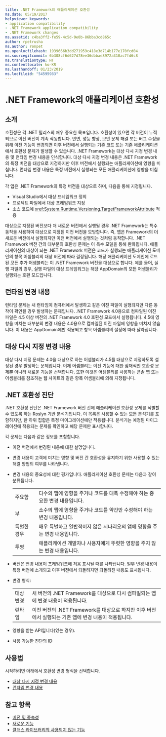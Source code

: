 ```yaml
---
title: .NET Framework의 애플리케이션 호환성
ms.date: 05/19/2017
helpviewer_keywords:
- application compatibility
- .NET Framework application compatibility
- .NET Framework changes
ms.assetid: c4ba3ff2-fe59-4c5d-9e0b-86bba3cd865c
author: rpetrusha
ms.author: ronpet
ms.openlocfilehash: 1939666b3dd271959c418e3d714b177e170fcd04
ms.sourcegitcommit: 6b308cf6d627d78ee36dbbae8972a310ac7fd6c8
ms.translationtype: HT
ms.contentlocale: ko-KR
ms.lasthandoff: 01/23/2019
ms.locfileid: "54595983"
---
```

# <a name="application-compatibility-in-the-net-framework"></a>.NET Framework의 애플리케이션 호환성

## <a name="introduction"></a>소개
호환성은 각 .NET 릴리스의 매우 중요한 목표입니다. 호환성이 있으면 각 버전이 누적되므로 이전 버전이 계속 작동합니다. 반면, 성능 향상, 보안 문제 해결 또는 버그 수정을 위해 이전 기능이 변경되면 이후 버전에서 실행되는 기존 코드 또는 기존 애플리케이션에서 호환성 문제가 발생할 수 있습니다. .NET Framework는 대상 다시 지정 변경 내용 및 런타임 변경 내용을 인식합니다. 대상 다시 지정 변경 내용은 .NET Framework의 특정 버전을 대상으로 지정하지만 이후 버전에서 실행되는 애플리케이션에 영향을 미칩니다. 런타임 변경 내용은 특정 버전에서 실행되는 모든 애플리케이션에 영향을 미칩니다.

각 앱은 .NET Framework의 특정 버전을 대상으로 하며, 다음을 통해 지정됩니다.

* Visual Studio에서 대상 프레임워크 정의
* 프로젝트 파일에서 대상 프레임워크 지정
* 소스 코드에 <xref:System.Runtime.Versioning.TargetFrameworkAttribute> 적용

대상으로 지정된 버전보다 더 새로운 버전에서 실행될 경우 .NET Framework는 특수 동작을 사용하여 대상으로 지정된 이전 버전을 모방합니다. 즉, 앱은 Framework의 더 새로운 버전에서 실행되지만 이전 버전에서 실행되는 것처럼 동작합니다. .NET Framework 버전 간의 대부분의 호환성 문제는 이 특수 모델을 통해 완화됩니다. 애플리케이션의 대상이 되는 .NET Framework 버전은 코드가 실행되는 애플리케이션 도메인의 항목 어셈블리의 대상 버전에 따라 결정됩니다. 해당 애플리케이션 도메인에 로드된 모든 추가 어셈블리는 이 .NET Framework 버전을 대상으로 합니다. 예를 들어, 실행 파일의 경우, 실행 파일의 대상 프레임워크는 해당 AppDomain의 모든 어셈블리가 실행되는 호환 모드입니다.

## <a name="runtime-changes"></a>런타임 변경 내용

런타임 문제는 새 런타임이 컴퓨터에서 발생하고 같은 이진 파일이 실행되지만 다른 동작이 확인될 경우 발생하는 문제입니다. .NET Framework 4.0용으로 컴파일된 이진 파일은 4.5 이상 버전의 .NET Framework 4.0 호환성 모드에서 실행됩니다. 4.5에 영향을 미치는 대부분의 변경 내용은 4.0용으로 컴파일된 이진 파일에 영향을 미치지 않습니다. 이 내용은 AppDomain에만 적용되고 항목 어셈블리의 설정에 따라 달라집니다.

## <a name="retargeting-changes"></a>대상 다시 지정 변경 내용

대상 다시 지정 문제는 4.0을 대상으로 하는 어셈블리가 4.5를 대상으로 지정하도록 설정된 경우 발생하는 문제입니다. 이제 어셈블리는 이전 기능에 대한 잠재적인 호환성 문제뿐 아니라 새로운 기능을 선택합니다. 또한 이것은 어셈블리를 사용하는 콘솔 앱 또는 어셈블리를 참조하는 웹 사이트와 같은 항목 어셈블리에 의해 지정됩니다.

## <a name="net-compatibility-diagnostics"></a>.NET 호환성 진단

.NET 호환성 진단은 .NET Framework 버전 간에 애플리케이션 호환성 문제를 식별할 수 있도록 하는 Roslyn 기반 분석기입니다. 이 목록은 사용할 수 있는 모든 분석기를 포함하지만, 한 하위 집합은 특정 마이그레이션에만 적용됩니다. 분석기는 예정된 마이그레이션에 적용되는 문제를 확인하고 해당 문제만 표시합니다.

각 문제는 다음과 같은 정보를 포함합니다.

-   이전 버전에서 변경된 내용에 대한 설명입니다.

-   변경 내용이 고객에 미치는 영향 및 버전 간 호환성을 유지하기 위한 사용할 수 있는 해결 방법의 여부를 나타냅니다.

-   변경 내용의 중요성에 대한 평가입니다. 애플리케이션 호환성 문제는 다음과 같이 분류됩니다.

    |   |   |
    |---|---|
    |주요함|다수의 앱에 영향을 주거나 코드를 대폭 수정해야 하는 중요한 변경 내용입니다.|
    |부|소수의 앱에 영향을 주거나 코드를 약간만 수정해야 하는 변경 내용입니다.|
    |특별한 경우|매우 특별하고 일반적이지 않은 시나리오의 앱에 영향을 주는 변경 내용입니다.|
    |투명|애플리케이션 개발자나 사용자에게 뚜렷한 영향을 주지 않는 변경 내용입니다.|

-   버전은 변경 내용이 프레임워크에 처음 표시될 때를 나타냅니다. 일부 변경 내용이 특정 버전에 소개되고 이후 버전에서 되돌려지면 되돌려진 내용도 표시됩니다.

-   변경 형식:

    |   |   |
    |---|---|
    |대상 변경|새 버전의 .NET Framework를 대상으로 다시 컴파일되는 앱에 변경 내용이 적용됩니다.|
    |런타임|이전 버전의 .NET Framework를 대상으로 하지만 이후 버전에서 실행되는 기존 앱에 변경 내용이 적용됩니다.|

-   영향을 받는 API입니다(있는 경우).

-   사용 가능한 진단의 ID

## <a name="usage"></a>사용법
시작하려면 아래에서 호환성 변경 형식을 선택합니다.

* [대상 다시 지정 변경 내용](./retargeting/index.md)
* [런타임 변경 내용](./runtime/index.md)


## <a name="see-also"></a>참고 항목

- [버전 및 종속성](../../../docs/framework/migration-guide/versions-and-dependencies.md)
- [새로운 기능](../../../docs/framework/whats-new/index.md)
- [클래스 라이브러리의 사용되지 않는 기능](../../../docs/framework/whats-new/whats-obsolete.md)

